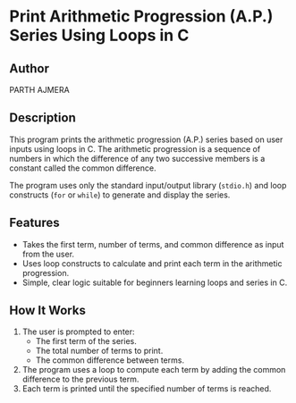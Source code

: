 # Print Arithmetic Progression (A.P.) Series Using Loops in C

## Author
PARTH AJMERA

## Description
This program prints the arithmetic progression (A.P.) series based on user inputs using loops in C. The arithmetic progression is a sequence of numbers in which the difference of any two successive members is a constant called the common difference.

The program uses only the standard input/output library (`stdio.h`) and loop constructs (`for` or `while`) to generate and display the series.

## Features
- Takes the first term, number of terms, and common difference as input from the user.
- Uses loop constructs to calculate and print each term in the arithmetic progression.
- Simple, clear logic suitable for beginners learning loops and series in C.

## How It Works
1. The user is prompted to enter:
   - The first term of the series.
   - The total number of terms to print.
   - The common difference between terms.
2. The program uses a loop to compute each term by adding the common difference to the previous term.
3. Each term is printed until the specified number of terms is reached.

